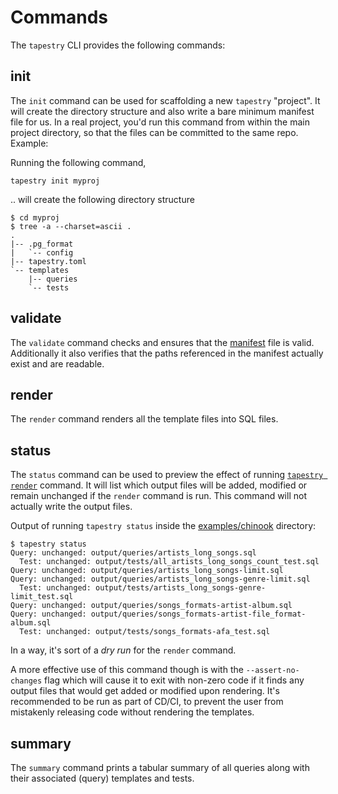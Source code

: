 # Commands

The `tapestry` CLI provides the following commands:

## init

The `init` command can be used for scaffolding a new `tapestry`
"project". It will create the directory structure and also write a
bare minimum manifest file for us. In a real project, you'd run this
command from within the main project directory, so that the files can
be committed to the same repo. Example:

Running the following command,

```shell
tapestry init myproj
```

.. will create the following directory structure

```shell
$ cd myproj
$ tree -a --charset=ascii .
.
|-- .pg_format
|   `-- config
|-- tapestry.toml
`-- templates
    |-- queries
    `-- tests
```

## validate

The `validate` command checks and ensures that the
[manifest](manifest.md) file is valid. Additionally it also verifies
that the paths referenced in the manifest actually exist and are
readable.

## render

The `render` command renders all the template files into SQL files.

## status

The `status` command can be used to preview the effect of running
[`tapestry render`](#render) command. It will list which output files
will be added, modified or remain unchanged if the `render` command is
run. This command will not actually write the output files.

Output of running `tapestry status` inside the
[examples/chinook](https://github.com/naiquevin/tapestry/tree/main/examples/chinook)
directory:

```shell
$ tapestry status
Query: unchanged: output/queries/artists_long_songs.sql
  Test: unchanged: output/tests/all_artists_long_songs_count_test.sql
Query: unchanged: output/queries/artists_long_songs-limit.sql
Query: unchanged: output/queries/artists_long_songs-genre-limit.sql
  Test: unchanged: output/tests/artists_long_songs-genre-limit_test.sql
Query: unchanged: output/queries/songs_formats-artist-album.sql
Query: unchanged: output/queries/songs_formats-artist-file_format-album.sql
  Test: unchanged: output/tests/songs_formats-afa_test.sql
```

In a way, it's sort of a _dry run_ for the `render` command.

A more effective use of this command though is with the
`--assert-no-changes` flag which will cause it to exit with non-zero
code if it finds any output files that would get added or modified
upon rendering. It's recommended to be run as part of CD/CI, to
prevent the user from mistakenly releasing code without rendering the
templates.

## summary

The `summary` command prints a tabular summary of all queries along
with their associated (query) templates and tests.
